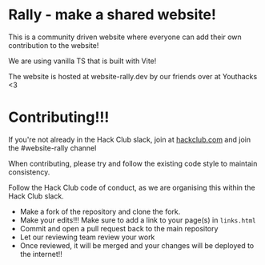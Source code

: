 # Rally - make a shared website!

This is a community driven website where everyone can add their own contribution to the website!

We are using vanilla TS that is built with Vite!

The website is hosted at website-rally.dev by our friends over at Youthacks <3 

# Contributing!!!

If you're not already in the Hack Club slack, join at [hackclub.com](https://hackclub.com) and join the #website-rally channel

When contributing, please try and follow the existing code style to maintain consistency.

Follow the Hack Club code of conduct, as we are organising this within the Hack Club slack.

- Make a fork of the repository and clone the fork.
- Make your edits!!! Make sure to add a link to your page(s) in `links.html`
- Commit and open a pull request back to the main repository
- Let our reviewing team review your work
- Once reviewed, it will be merged and your changes will be deployed to the internet!!
